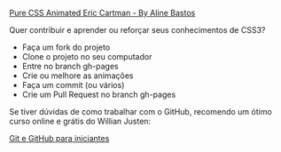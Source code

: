 [Pure CSS Animated Eric Cartman - By Aline Bastos](http://alinebastos.github.io/css-eric-cartman/)

Quer contribuir e aprender ou reforçar seus conhecimentos de CSS3?

* Faça um fork do projeto
* Clone o projeto no seu computador
* Entre no branch gh-pages
* Crie ou melhore as animações
* Faça um commit (ou vários)
* Crie um Pull Request no branch gh-pages

Se tiver dúvidas de como trabalhar com o GitHub, recomendo um ótimo curso online e grátis do Willian Justen:

[Git e GitHub para iniciantes](http://willianjusten.teachable.com/p/git-e-github-para-iniciantes)
